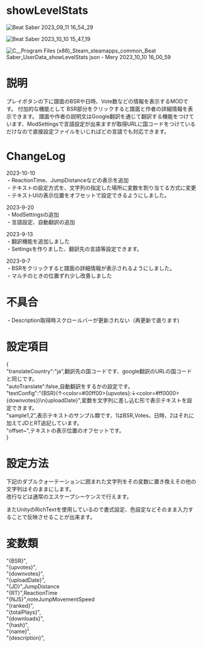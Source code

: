 # showLevelStats
![Beat Saber 2023_09_11 16_54_29](https://github.com/scifiHerb/showLevelStats/assets/109839172/cd6976b3-aaa9-46a6-8084-59212a3e017d)

![Beat Saber 2023_10_10 15_47_19](https://github.com/scifiHerb/showLevelStats/assets/109839172/b0063ce9-58e0-4222-9f6a-125bdc4ef9ae)

![C__Program Files (x86)_Steam_steamapps_common_Beat Saber_UserData_showLevelStats json - Mery 2023_10_10 16_00_59](https://github.com/scifiHerb/showLevelStats/assets/109839172/c55975c9-6edf-4008-87b2-77d0c55bc264)

# 説明
プレイボタンの下に譜面のBSRや日時、Vote数などの情報を表示するMODです。
付加的な機能として BSR部分をクリックすると譜面と作者の詳細情報を表示できます。
譜面や作者の説明文はGoogle翻訳を通じて翻訳する機能をつけています、ModSettingsで言語設定が出来ますが取得URLに国コードをつけているだけなので直接設定ファイルをいじればどの言語でも対応できます。

# ChangeLog  
2023-10-10  
・ReactionTime、JumpDistanceなどの表示を追加  
・テキストの設定方式を、文字列の指定した場所に変数を割り当てる方式に変更  
・テキストUIの表示位置をオフセットで設定できるようにしました。  

2023-9-20  
・ModSettingsの追加  
・言語設定、自動翻訳の追加  

2023-9-13  
・翻訳機能を追加しました  
・Settingsを作りました、翻訳先の言語等設定できます。  

2023-9-7  
・BSRをクリックすると譜面の詳細情報が表示されるようにしました。  
・マルチのときの位置ずれ少し改善しました

# 不具合
・Description取得時スクロールバーが更新されない（再更新で直ります)  

# 設定項目 
{  
	"translateCountry":"ja",翻訳先の国コードです、google翻訳のURLの国コードと同じです。  
	"autoTranslate":false,自動翻訳をするかの設定です。  
 "textConfig":"{BSR}(↑<color=#00ff00>{upvotes}</color>:↓<color=#ff0000>{downvotes}</color>)\n{uploadDate}",変数を文字列に差し込む形で表示テキストを設定できます。  
 "sample1,2",表示テキストのサンプル類です、1はBSR,Votes、日時、2はそれに加えてJDとRT追記しています。  
 "offset~",テキストの表示位置のオフセットです。  
}

# 設定方法
下記のダブルクォーテーションに囲まれた文字列をその変数に置き換えその他の文字列はそのままにします。  
改行などは通常のエスケープシーケンスで行えます。   

またUnityのRichTextを使用しているので書式設定、色設定などそのまま入力することで反映させることが出来ます。  
# 変数類
"{BSR}",   
"{upvotes}",   
"{downvotes}",   
"{uploadDate}",   
"{JD}",JumpDistance  
"{RT}",ReactionTime  
"{NJS}",noteJumpMovementSpeed  
"{ranked}",   
"{totalPlays}",   
"{downloads}",   
"{hash}",   
"{name}",   
"{description}",   
